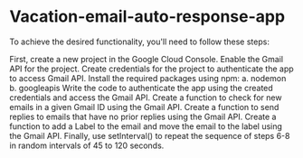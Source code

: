 # Vacation-email-auto-response-app

To achieve the desired functionality, you'll need to follow these steps:

First, create a new project in the Google Cloud Console.
Enable the Gmail API for the project.
Create credentials for the project to authenticate the app to access Gmail API.
Install the required packages using npm:
a. nodemon
b. googleapis
Write the code to authenticate the app using the created credentials and access the Gmail API.
Create a function to check for new emails in a given Gmail ID using the Gmail API.
Create a function to send replies to emails that have no prior replies using the Gmail API.
Create a function to add a Label to the email and move the email to the label using the Gmail API.
Finally, use setInterval() to repeat the sequence of steps 6-8 in random intervals of 45 to 120 seconds.